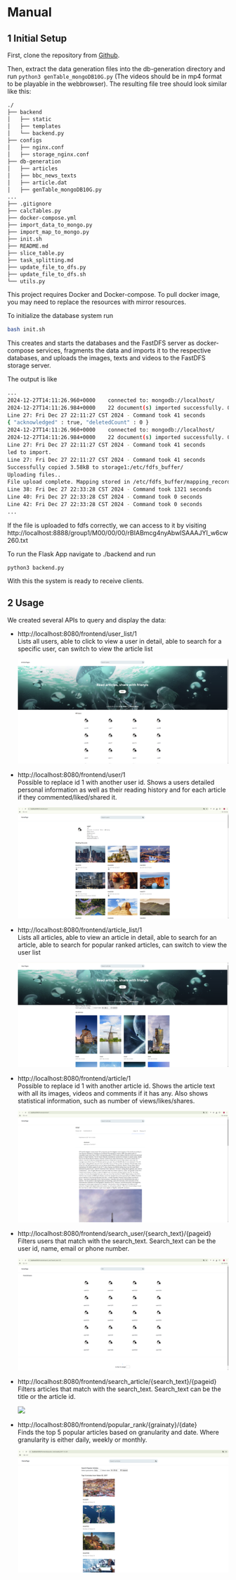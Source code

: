 # Manual



## 1 Initial Setup

First, clone the repository from [Github](https://github.com/linny2002/DDBS).  

Then, extract the data generation files into the db-generation directory and run `python3 genTable_mongoDB10G.py` (The videos should be in mp4 format to be playable in the webbrowser). The resulting file tree should look similar like this:  

```
./
├── backend
│   ├── static
│   ├── templates
│   └── backend.py
├── configs
│   ├── nginx.conf
│   ├── storage_nginx.conf
├── db-generation
│   ├── articles
│   ├── bbc_news_texts
│   ├── article.dat
│   ├── genTable_mongoDB10G.py
...
├── .gitignore
├── calcTables.py
├── docker-compose.yml
├── import_data_to_mongo.py
├── import_map_to_mongo.py
├── init.sh
├── README.md
├── slice_table.py
├── task_splitting.md
├── update_file_to_dfs.py
├── update_file_to_dfs.sh
└── utils.py
```
This project requires Docker and Docker-compose. To pull docker image, you may need to replace the resources with mirror resources.  

To initialize the database system run

```bash
bash init.sh
```

This creates and starts the databases and the FastDFS server as docker-compose services, fragments the data and imports it to the respective databases, and uploads the images, texts and videos to the FastDFS storage server.

The output is like

```bash
...
2024-12-27T14:11:26.960+0000    connected to: mongodb://localhost/
2024-12-27T14:11:26.984+0000    22 document(s) imported successfully. 0 document(s) failed to import.
Line 27: Fri Dec 27 22:11:27 CST 2024 - Command took 41 seconds
{ "acknowledged" : true, "deletedCount" : 0 }
2024-12-27T14:11:26.960+0000    connected to: mongodb://localhost/
2024-12-27T14:11:26.984+0000    22 document(s) imported successfully. 0 document(s) failed to import.
Line 27: Fri Dec 27 22:11:27 CST 2024 - Command took 41 seconds
led to import.
Line 27: Fri Dec 27 22:11:27 CST 2024 - Command took 41 seconds
Successfully copied 3.58kB to storage1:/etc/fdfs_buffer/
Uploading files..
File upload complete. Mapping stored in /etc/fdfs_buffer/mapping_records.jsonl
Line 38: Fri Dec 27 22:33:28 CST 2024 - Command took 1321 seconds
Line 40: Fri Dec 27 22:33:28 CST 2024 - Command took 0 seconds
Line 42: Fri Dec 27 22:33:28 CST 2024 - Command took 0 seconds
...
```

If the file is uploaded to fdfs correctly, we can access to it by visiting http://localhost:8888/group1/M00/00/00/rBIABmcg4nyAbwISAAAJYI_w6cw260.txt   

To run the Flask App navigate to ./backend and run 

```
python3 backend.py
```

With this the system is ready to receive clients.



## 2 Usage

We created several APIs to query and display the data:

- http://localhost:8080/frontend/user_list/1  
  Lists all users, able to click to view a user in detail, able to search for a specific user, can switch to view the article list
  
  ![](assets/user_list.png)
  
- http://localhost:8080/frontend/user/1  
  Possible to replace id 1 with another user id. Shows a users detailed personal information as well as their reading history and for each article if they commented/liked/shared it.
  
  ![](assets/user.png)
  
- http://localhost:8080/frontend/article_list/1  
  Lists all articles, able to view an article in detail, able to search for an article, able to search for popular ranked articles, can switch to view the user list  
  
  ![](assets/article_list.png)
  
- http://localhost:8080/frontend/article/1  
  Possible to replace id 1 with another article id. Shows the article text with all its images, videos and comments if it has any. Also shows statistical information, such as number of views/likes/shares.
  
  ![](assets/article.png)
  
- http://localhost:8080/frontend/search_user/{search_text}/{pageid}  
  Filters users that match with the search_text. Search_text can be the user id, name, email or phone number.
  
  ![](assets/search_user.png)
  
- http://localhost:8080/frontend/search_article/{search_text}/{pageid}  
  Filters articles that match with the search_text. Search_text can be the title or the article id.
  
  ![](assets/search_article.png)
  
- http://localhost:8080/frontend/popular_rank/{grainaty}/{date}  
  Finds the top 5 popular articles based on granularity and date. Where granularity is either daily, weekly or monthly.
  
  ![](assets/popular_rank.png)